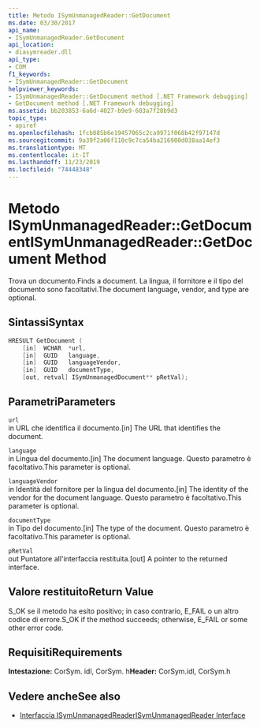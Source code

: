 ```yaml
---
title: Metodo ISymUnmanagedReader::GetDocument
ms.date: 03/30/2017
api_name:
- ISymUnmanagedReader.GetDocument
api_location:
- diasymreader.dll
api_type:
- COM
f1_keywords:
- ISymUnmanagedReader::GetDocument
helpviewer_keywords:
- ISymUnmanagedReader::GetDocument method [.NET Framework debugging]
- GetDocument method [.NET Framework debugging]
ms.assetid: bb203853-6a6d-4027-b9e9-603a7f28b9d3
topic_type:
- apiref
ms.openlocfilehash: 1fcb885b6e19457065c2ca9971f068b42f97147d
ms.sourcegitcommit: 9a39f2a06f110c9c7ca54ba216900d038aa14ef3
ms.translationtype: MT
ms.contentlocale: it-IT
ms.lasthandoff: 11/23/2019
ms.locfileid: "74448348"
---
```

# <a name="isymunmanagedreadergetdocument-method"></a><span data-ttu-id="7e129-102">Metodo ISymUnmanagedReader::GetDocument</span><span class="sxs-lookup"><span data-stu-id="7e129-102">ISymUnmanagedReader::GetDocument Method</span></span>
<span data-ttu-id="7e129-103">Trova un documento.</span><span class="sxs-lookup"><span data-stu-id="7e129-103">Finds a document.</span></span> <span data-ttu-id="7e129-104">La lingua, il fornitore e il tipo del documento sono facoltativi.</span><span class="sxs-lookup"><span data-stu-id="7e129-104">The document language, vendor, and type are optional.</span></span>  
  
## <a name="syntax"></a><span data-ttu-id="7e129-105">Sintassi</span><span class="sxs-lookup"><span data-stu-id="7e129-105">Syntax</span></span>  
  
```cpp  
HRESULT GetDocument (  
    [in]  WCHAR  *url,  
    [in]  GUID   language,  
    [in]  GUID   languageVendor,  
    [in]  GUID   documentType,  
    [out, retval] ISymUnmanagedDocument** pRetVal);  
```  
  
## <a name="parameters"></a><span data-ttu-id="7e129-106">Parametri</span><span class="sxs-lookup"><span data-stu-id="7e129-106">Parameters</span></span>  
 `url`  
 <span data-ttu-id="7e129-107">in URL che identifica il documento.</span><span class="sxs-lookup"><span data-stu-id="7e129-107">[in] The URL that identifies the document.</span></span>  
  
 `language`  
 <span data-ttu-id="7e129-108">in Lingua del documento.</span><span class="sxs-lookup"><span data-stu-id="7e129-108">[in] The document language.</span></span> <span data-ttu-id="7e129-109">Questo parametro è facoltativo.</span><span class="sxs-lookup"><span data-stu-id="7e129-109">This parameter is optional.</span></span>  
  
 `languageVendor`  
 <span data-ttu-id="7e129-110">in Identità del fornitore per la lingua del documento.</span><span class="sxs-lookup"><span data-stu-id="7e129-110">[in] The identity of the vendor for the document language.</span></span> <span data-ttu-id="7e129-111">Questo parametro è facoltativo.</span><span class="sxs-lookup"><span data-stu-id="7e129-111">This parameter is optional.</span></span>  
  
 `documentType`  
 <span data-ttu-id="7e129-112">in Tipo del documento.</span><span class="sxs-lookup"><span data-stu-id="7e129-112">[in] The type of the document.</span></span> <span data-ttu-id="7e129-113">Questo parametro è facoltativo.</span><span class="sxs-lookup"><span data-stu-id="7e129-113">This parameter is optional.</span></span>  
  
 `pRetVal`  
 <span data-ttu-id="7e129-114">out Puntatore all'interfaccia restituita.</span><span class="sxs-lookup"><span data-stu-id="7e129-114">[out] A pointer to the returned interface.</span></span>  
  
## <a name="return-value"></a><span data-ttu-id="7e129-115">Valore restituito</span><span class="sxs-lookup"><span data-stu-id="7e129-115">Return Value</span></span>  
 <span data-ttu-id="7e129-116">S_OK se il metodo ha esito positivo; in caso contrario, E_FAIL o un altro codice di errore.</span><span class="sxs-lookup"><span data-stu-id="7e129-116">S_OK if the method succeeds; otherwise, E_FAIL or some other error code.</span></span>  
  
## <a name="requirements"></a><span data-ttu-id="7e129-117">Requisiti</span><span class="sxs-lookup"><span data-stu-id="7e129-117">Requirements</span></span>  
 <span data-ttu-id="7e129-118">**Intestazione:** CorSym. idl, CorSym. h</span><span class="sxs-lookup"><span data-stu-id="7e129-118">**Header:** CorSym.idl, CorSym.h</span></span>  
  
## <a name="see-also"></a><span data-ttu-id="7e129-119">Vedere anche</span><span class="sxs-lookup"><span data-stu-id="7e129-119">See also</span></span>

- [<span data-ttu-id="7e129-120">Interfaccia ISymUnmanagedReader</span><span class="sxs-lookup"><span data-stu-id="7e129-120">ISymUnmanagedReader Interface</span></span>](../../../../docs/framework/unmanaged-api/diagnostics/isymunmanagedreader-interface.md)
